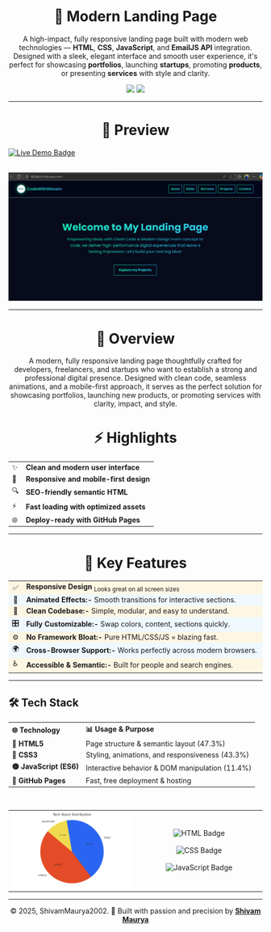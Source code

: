 
<h1 align="center">🚀 Modern Landing Page</h1>

<p align="center">
  A high-impact, fully responsive landing page built with modern web technologies — <b>HTML</b>, <b>CSS</b>, <b>JavaScript</b>, and <b>EmailJS API</b> integration.<br>
  Designed with a sleek, elegant interface and smooth user experience, it's perfect for showcasing <b>portfolios</b>, launching <b>startups</b>, promoting <b>products</b>, or presenting <b>services</b> with style and clarity.
</p>


<p align="center">
  <img src="https://img.shields.io/github/last-commit/ShivamMaurya2002/Landing-Page?style=for-the-badge&color=crimson">
  <img src="https://img.shields.io/github/languages/top/ShivamMaurya2002/Landing-Page?style=for-the-badge">
</p>

---

<h1 align="center">📸 Preview</h1>

<a href="https://shivammaurya2002.github.io/Landing-Page" target="_blank">
<img src="https://img.shields.io/badge/Live-Demo-green?style=for-the-badge&logo=github" alt="Live Demo Badge">
</a></br></br>

<p align="center">
  <img src="assets/Home.png" alt="Landing Page Screenshot" width="1000" />
</p>

---

<h1 align="center">📖 Overview</h1>

<p align="center">
A modern, fully responsive landing page thoughtfully crafted for developers, freelancers, and startups who want to establish a strong and professional digital presence.
Designed with clean code, seamless animations, and a mobile-first approach, it serves as the perfect solution for showcasing portfolios, launching new products, or promoting services with clarity, impact, and style.
</p>

<h1 align="center">⚡ Highlights</h1>

<table align="center">
  <tr>
    <td>✨</td>
    <td><strong>Clean and modern user interface</strong></td>
  </tr>
  <tr>
    <td>🎯</td>
    <td><strong>Responsive and mobile-first design</strong></td>
  </tr>
  <tr>
    <td>🔍</td>
    <td><strong>SEO-friendly semantic HTML</strong></td>
  </tr>
  <tr>
    <td>⚡</td>
    <td><strong>Fast loading with optimized assets</strong></td>
  </tr>
  <tr>
    <td>🌐</td>
    <td><strong>Deploy-ready with GitHub Pages</strong></td>
  </tr>
</table>

---

<h1 align="center">🎯 Key Features</h1>

<table align="center" width="90%">
  <tr style="background-color:#fdf6e3;">
    <td width="5%" align="center">✅</td>
    <td><strong>Responsive Design</strong> <sub>Looks great on all screen sizes</sub></td>
  </tr>
  <tr style="background-color:#f0f8ff;">
    <td align="center">🎨</td>
    <td><strong>Animated Effects:- </strong> Smooth transitions for interactive sections.</td>
  </tr>
  <tr style="background-color:#fdf6e3;">
    <td align="center">🧹</td>
    <td><strong>Clean Codebase:- </strong> Simple, modular, and easy to understand.</td>
  </tr>
  <tr style="background-color:#f0f8ff;">
    <td align="center">🎛️</td>
    <td><strong>Fully Customizable:- </strong> Swap colors, content, sections quickly.</td>
  </tr>
  <tr style="background-color:#fdf6e3;">
    <td align="center">⚙️</td>
    <td><strong>No Framework Bloat:- </strong> Pure HTML/CSS/JS = blazing fast.</td>
  </tr>
  <tr style="background-color:#f0f8ff;">
    <td align="center">🌍</td>
    <td><strong>Cross-Browser Support:- </strong> Works perfectly across modern browsers.</td>
  </tr>
  <tr style="background-color:#fdf6e3;">
    <td align="center">♿</td>
    <td><strong>Accessible & Semantic:- </strong> Built for people and search engines.</td>
  </tr>
</table>

---

## 🛠 Tech Stack

<div align="center">

<table>
  <tr>
    <th align="left">🌐 Technology</th>
    <th align="left">📊 Usage & Purpose</th>
  </tr>
  <tr>
    <td><strong>🔶 HTML5</strong></td>
    <td>Page structure & semantic layout (47.3%)</td>
  </tr>
  <tr>
    <td><strong>🔷 CSS3</strong></td>
    <td>Styling, animations, and responsiveness (43.3%)</td>
  </tr>
  <tr>
    <td><strong>🟡 JavaScript (ES6)</strong></td>
    <td>Interactive behavior & DOM manipulation (11.4%)</td>
  </tr>
  <tr>
    <td><strong>🚀 GitHub Pages</strong></td>
    <td>Fast, free deployment & hosting</td>
  </tr>
</table>

<br/>

<table>
  <tr>
    <!-- Left: Chart -->
    <td align="center" width="50%">
      <img src="assets/tech_stack_chart.png" alt="Tech Stack Chart" width="350"/>
    </td>
    <!-- Right: Badges -->
    <td align="center" valign="middle">
      <img src="https://img.shields.io/badge/HTML-47.3%25-orange?style=for-the-badge" alt="HTML Badge"/><br><br>
      <img src="https://img.shields.io/badge/CSS-43.3%25-blue?style=for-the-badge" alt="CSS Badge"/><br><br>
      <img src="https://img.shields.io/badge/JavaScript-11.4%25-yellow?style=for-the-badge" alt="JavaScript Badge"/>
    </td>
  </tr>
</table>

</div>

---

<p align="center">
   © 2025, ShivamMaurya2002. 🚀 Built with passion and precision by <strong><a href="https://github.com/ShivamMaurya2002" target="_blank">Shivam Maurya</a></strong>
</p>


